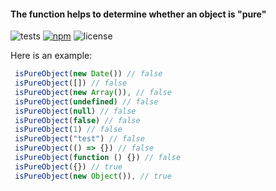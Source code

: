 #### The function helps to determine whether an object is "pure"

![tests](https://img.shields.io/github/actions/workflow/status/novakod/is-pure-object/tests.yml)
[![npm](https://img.shields.io/npm/v/@novakod/is-pure-object)](https://www.npmjs.com/package/@novakod/is-pure-object)
![license](https://img.shields.io/npm/l/@novakod/is-pure-object)

Here is an example:

```ts
 isPureObject(new Date()) // false
 isPureObject([]) // false
 isPureObject(new Array()), // false
 isPureObject(undefined) // false
 isPureObject(null) // false
 isPureObject(false) // false
 isPureObject(1) // false
 isPureObject("test") // false
 isPureObject(() => {}) // false
 isPureObject(function () {}) // false
 isPureObject({}) // true
 isPureObject(new Object()), // true
```
